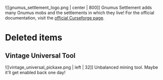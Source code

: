 ![[gnumus_settlement_logo.png | center | 800]]
Gnumus Settlement adds many Gnumus mobs and the settlements in which they live! For the official documentation, visit the [official Curseforge page](https://www.curseforge.com/minecraft/mc-mods/gnumus-settlement).
# Deleted items
## Vintage Universal Tool
![[vintage_universal_pickaxe.png | left | 32]] Unbalanced mining tool. Maybe it'll get enabled back one day!